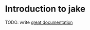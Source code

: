 # Introduction to jake

TODO: write [great documentation](http://jacobian.org/writing/what-to-write/)

